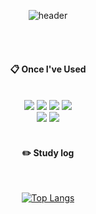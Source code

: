<div align="center"> 

![header](https://capsule-render.vercel.app/api?type=cylinder&color=ffc0cb&height=150&section=header&text=queenly9's%20Github&fontColor=ffffff&fontSize=70&animation=fadeIn&fontAlignY=55&desc=%20&descAlignY=62&descAlign=62)

 <br/>
 <br/>
  
####  :clipboard: Once I've Used 
  
 <br/>
  
<img src="https://img.shields.io/badge/JavaScript-F7DF1E?style=for-the-badge&logo=JavaScript&logoColor=white"> 
<img src="https://img.shields.io/badge/HTML5-E34F26?style=for-the-badge&logo=HTML5&logoColor=white"> 
<img src="https://img.shields.io/badge/CSS3-1572B6?style=for-the-badge&logo=CSS3&logoColor=white"> 
<img src="https://img.shields.io/badge/Python-3776AB?style=for-the-badge&logo=Python&logoColor=white">

<br/>

<img src="https://img.shields.io/badge/WebStorm-000000?style=for-the-badge&logo=webstorm&logoColor=white">
<img src="https://img.shields.io/badge/github-181717?style=for-the-badge&logo=github&logoColor=white">



 
   <br/>
   <br/>
 
#### :pencil2: Study log
 
  <br/>
  
[![Top Langs](https://github-readme-stats.vercel.app/api/top-langs/?username=queenly9&layout=compact)](https://github.com/anuraghazra/github-readme-stats)
  
</div>
